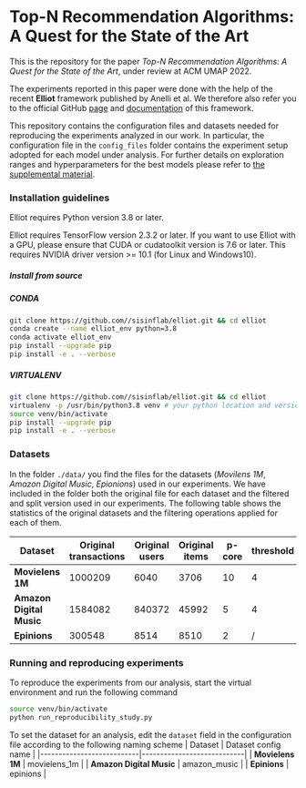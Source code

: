 # Top-N Recommendation Algorithms: A Quest for the State of the Art

This is the repository for the paper _Top-N Recommendation Algorithms: A Quest for the State of the Art_, under review at ACM UMAP 2022.

The experiments reported in this paper were done with the help of the recent **Elliot** framework published by Anelli et al. We therefore also refer you to the official GitHub [page](https://github.com/sisinflab/elliot) and [documentation](https://elliot.readthedocs.io/en/latest/) of this framework.

This repository contains the configuration files and datasets needed for reproducing the experiments analyzed in our work.
In particular, the configuration file in the `config_files` folder contains the experiment setup adopted for each model under analysis. For further details on exploration ranges and hyperparameters for the best models please refer to [the supplemental material](https://anonymous.4open.science/r/Top-N-Recommendation-Algorithms-A-Quest-for-the-State-of-the-Art-1227/Recommender_Systems_State_of_the_Art_Additional_Material.pdf).

### Installation guidelines
Elliot requires Python version 3.8 or later.

Elliot requires TensorFlow version 2.3.2 or later. If you want to use Elliot with a GPU, please ensure that CUDA or cudatoolkit version is 7.6 or later. This requires NVIDIA driver version >= 10.1 (for Linux and Windows10).

##### Install from source

##### CONDA
```bash
git clone https://github.com//sisinflab/elliot.git && cd elliot
conda create --name elliot_env python=3.8
conda activate elliot_env
pip install --upgrade pip
pip install -e . --verbose
```

##### VIRTUALENV
```bash
git clone https://github.com//sisinflab/elliot.git && cd elliot
virtualenv -p /usr/bin/python3.8 venv # your python location and version
source venv/bin/activate
pip install --upgrade pip
pip install -e . --verbose
```


### Datasets
In the folder `./data/` you find the files for the datasets (_Movilens 1M_, _Amazon Digital Music_, _Epionions_) used in our experiments. We have included in the folder both the original file for each dataset and the filtered and split version used in our experiments.
The following table shows the statistics of the original datasets and the filtering operations applied for each of them.

| Dataset                   | Original transactions | Original users            | Original items        |p-core                     | threshold             |
|---------------------------|-----------------------|---------------------------|-----------------------|---------------------------|-----------------------|
| **Movielens 1M**          | 1000209               | 6040                      | 3706                  | 10                        | 4                     |
| **Amazon Digital Music**  | 1584082               | 840372                    | 45992                 | 5                         | 4                     |
| **Epinions**              | 300548                | 8514                      | 8510                  | 2                         | /                     |

### Running and reproducing experiments

To reproduce the experiments from our analysis, start the virtual environment and run the following command
```bash
source venv/bin/activate
python run_reproducibility_study.py
```
To set the dataset for an analysis,  edit the `dataset` field in the configuration file according to the following naming scheme
| Dataset                   | Dataset config name        |
|---------------------------|----------------------------|
| **Movielens 1M**          | movielens_1m               |
| **Amazon Digital Music**  | amazon_music               |
| **Epinions**              | epinions                   |
